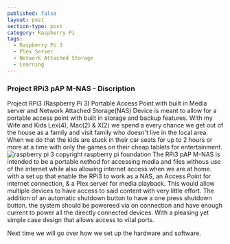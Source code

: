 ```yaml
---
published: false
layout: post
section-type: post
category: Raspberry Pi
tags:
  - Raspberry Pi 3
  - Plex Server
  - Network Attached Storage
  - Learning
---
```

### Project RPi3 pAP M-NAS - Discription

   Project RPi3 (Raspberry Pi 3) Portable Access Point with built in Media server and Network Attached Storage(NAS) Device is meant to allow for a portable access point with built in storage and backup features.  With my Wife and Kids Lex(4), Mac(2) & X(2) we spend a every chance we get out of the house as a family and visit family who doesn't live in the local area.  When we do that the kids are stuck in their car seats for up to 2 hours or more at a time with only the games on their cheap tablets for entertainment.
   <img src="https://www.raspberrypi.org/wp-content/uploads/2016/02/Raspberry-Pi-3-top-down-web.jpg" alt="raspberry pi 3 copyright raspberry pi foundation" >
   The RPi3 pAP M-NAS is intended to be a portable nethod for accessing media and files withous use of the internet while also allowing internet access when we are at home.  with a set up that enable the RPi3 to work as a NAS, an Access Point for internet connection, & a Plex server for media playback. This would allow multiple devices to have access to said content with very little effort.  The addition of an automatic shutdown button to have a one press shutdown button.  the system should be powereed via on connection and have enough current to power all the directly connected devices.  With a pleasing yet simple case design that allows access to vital ports.
   
   Next time we will go over how we set up the hardware and software.